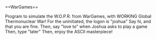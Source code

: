 ==WarGames==

Program to simulate the W.O.P.R. from WarGames, with WORKING Global Thermonuclear War!
For the uninitiated, the logon is "joshua"
Say hi, and that you are fine.
Then, say "love to" when Joshua asks to play a game
Then, type "later"
Then, enjoy the ASCII masterpiece!